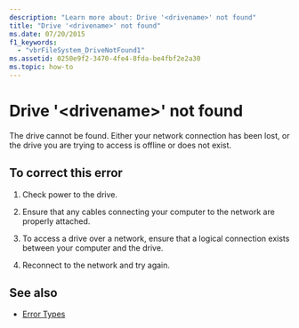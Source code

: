 ```yaml
---
description: "Learn more about: Drive '<drivename>' not found"
title: "Drive '<drivename>' not found"
ms.date: 07/20/2015
f1_keywords: 
  - "vbrFileSystem_DriveNotFound1"
ms.assetid: 0250e9f2-3470-4fe4-8fda-be4fbf2e2a30
ms.topic: how-to
---
```

# Drive '\<drivename>' not found

The drive cannot be found. Either your network connection has been lost, or the drive you are trying to access is offline or does not exist.  
  
## To correct this error  
  
1. Check power to the drive.  
  
2. Ensure that any cables connecting your computer to the network are properly attached.  
  
3. To access a drive over a network, ensure that a logical connection exists between your computer and the drive.  
  
4. Reconnect to the network and try again.  
  
## See also

- [Error Types](../programming-guide/language-features/error-types.md)
